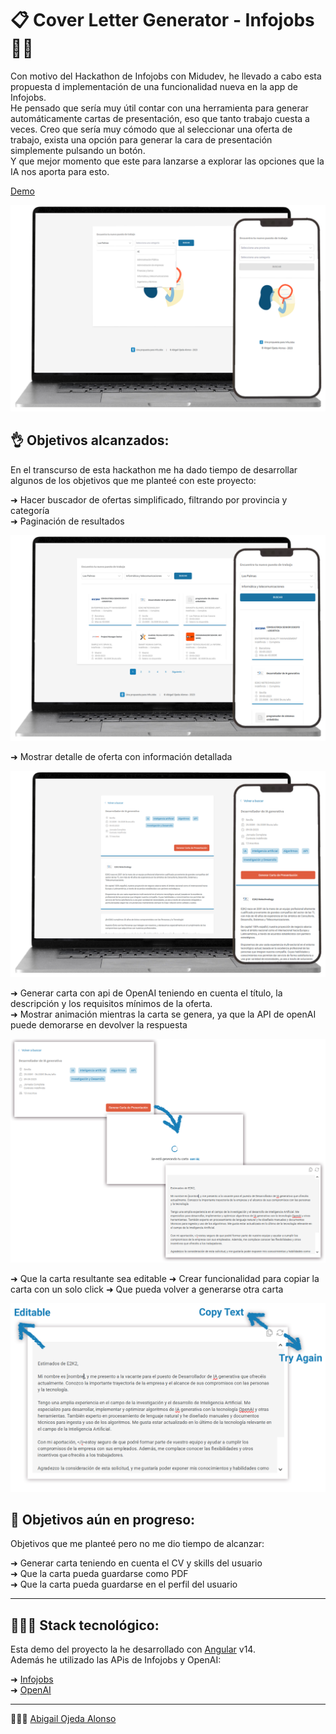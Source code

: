 
# 📋 Cover Letter Generator - Infojobs 💼🤖  

Con motivo del Hackathon de Infojobs con Midudev, he llevado a cabo esta propuesta d implementación de una funcionalidad nueva en la app de Infojobs.  
He pensado que sería muy útil contar con una herramienta para generar automáticamente cartas de presentación, eso que tanto trabajo cuesta a veces.
Creo que sería muy cómodo que al seleccionar una oferta de trabajo, exista una opción para generar la cara de presentación simplemente pulsando un botón.  
Y que mejor momento que este para lanzarse a explorar las opciones que la IA nos aporta para esto.  

[Demo](https://infojobs-hackathon-abigail.vercel.app/offers)  


![](screenshoots/home.png)


## 👌 Objetivos alcanzados:  

En el transcurso de esta hackathon me ha dado tiempo de desarrollar algunos de los objetivos que me planteé con este proyecto:  


➜ Hacer buscador de ofertas simplificado, filtrando por provincia y categoría   
➜ Paginación de resultados  
  
  ![](screenshoots/search.png)   

➜ Mostrar detalle de oferta con información detallada  
  
  ![](screenshoots/detail.png) 

➜ Generar carta con api de OpenAI teniendo en cuenta el título, la descripción y los requisitos mínimos de la oferta.  
➜ Mostrar animación mientras la carta se genera, ya que la API de openAI puede demorarse en devolver la respuesta
  
  ![](screenshoots/cover_letter.png)   
    
➜ Que la carta resultante sea editable
➜ Crear funcionalidad para copiar la carta con un solo click
➜ Que pueda volver a generarse otra carta  
    
  ![](screenshoots/cover_letter_detail.png)   
    

## 🚧 Objetivos aún en progreso:  
  
Objetivos que me planteé pero no me dio tiempo de alcanzar:  
  
➜ Generar carta teniendo en cuenta el CV y skills del usuario  
➜ Que la carta pueda guardarse como PDF  
➜ Que la carta pueda guardarse en el perfil del usuario  

---  
## 👩🏻‍💻 Stack tecnológico:

Esta demo del proyecto la he desarrollado con [Angular](https://angular.io/) v14.  
Además he utilizado las APis de Infojobs y OpenAI: 

➜  [Infojobs](https://developer.infojobs.net/)  
➜  [OpenAI](https://platform.openai.com/docs/api-reference)  


---
 🙋🏻‍♀️ [Abigail Ojeda Alonso](https://es.linkedin.com/in/abigail-ojeda)

